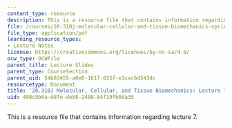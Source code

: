 ```yaml
---
content_type: resource
description: This is a resource file that contains information regarding lecture 7.
file: /courses/20-310j-molecular-cellular-and-tissue-biomechanics-spring-2015/408c9b6ad8fede582488b4f19fb0da35_MIT20_310JS15_Lecture7.pdf
file_type: application/pdf
learning_resource_types:
- Lecture Notes
license: https://creativecommons.org/licenses/by-nc-sa/4.0/
ocw_type: OCWFile
parent_title: Lecture Slides
parent_type: CourseSection
parent_uid: 54b83455-a0e0-1617-033f-e3cac6d343dc
resourcetype: Document
title: '20.310J Molecular, Cellular, and Tissue Biomechanics: Lecture 7'
uid: 408c9b6a-d8fe-de58-2488-b4f19fb0da35
---
```

This is a resource file that contains information regarding lecture 7.